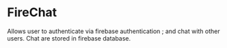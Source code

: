 # FireChat
Allows user to authenticate via firebase authentication ; and chat with other users.
Chat are stored in firebase database.
